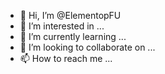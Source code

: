 - 👋 Hi, I’m @ElementopFU
- 👀 I’m interested in ...
- 🌱 I’m currently learning ...
- 💞️ I’m looking to collaborate on ...
- 📫 How to reach me ...

<!---
ElementopFU/ElementopFU is a ✨ special ✨ repository because its `README.md` (this file) appears on your GitHub profile.
You can click the Preview link to take a look at your changes.
--->
